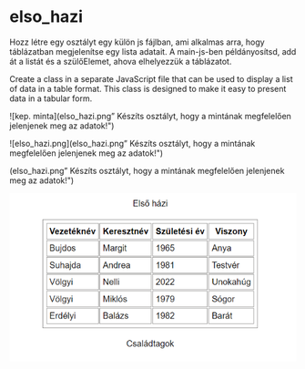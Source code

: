 # elso_hazi

Hozz létre egy osztályt egy külön js fájlban, ami alkalmas arra, hogy táblázatban megjelenítse egy lista adatait. A main-js-ben példányosítsd, add át a listát és a szülőElemet, ahova elhelyezzük a táblázatot.

Create a class in a separate JavaScript file that can be used to display a list of data in a table format. This class is designed to make it easy to present data in a tabular form.

![kep. minta](elso_hazi.png” Készíts osztályt, hogy a mintának megfelelően jelenjenek meg az adatok!") 

![elso_hazi.png](elso_hazi.png” Készíts osztályt, hogy a mintának megfelelően jelenjenek meg az adatok!")

(elso_hazi.png” Készíts osztályt, hogy a mintának megfelelően jelenjenek meg az adatok!")

![TODO 1. minta](elso_hazi.png "Készíts osztályt, hogy a mintának megfelelően jelenjenek meg az adatok!")


